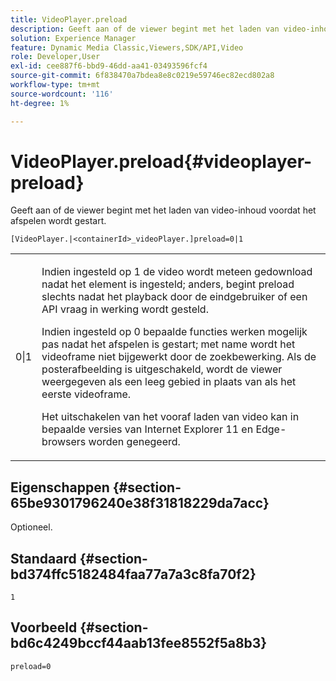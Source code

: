 ```yaml
---
title: VideoPlayer.preload
description: Geeft aan of de viewer begint met het laden van video-inhoud voordat het afspelen wordt gestart.
solution: Experience Manager
feature: Dynamic Media Classic,Viewers,SDK/API,Video
role: Developer,User
exl-id: cee887f6-bbd9-46dd-aa41-03493596fcf4
source-git-commit: 6f838470a7bdea8e8c0219e59746ec82ecd802a8
workflow-type: tm+mt
source-wordcount: '116'
ht-degree: 1%

---
```


# VideoPlayer.preload{#videoplayer-preload}

Geeft aan of de viewer begint met het laden van video-inhoud voordat het afspelen wordt gestart.

`[VideoPlayer.|<containerId>_videoPlayer.]preload=0|1`

<table id="table_AE7AAFA9B4374E31B51D06511EB96401"> 
 <tbody> 
  <tr> 
   <td colname="col1"> <p> <span class="codeph"> 0|1 </span> </p> </td> 
   <td colname="col2"> <p> Indien ingesteld op <span class="codeph"> 1 </span> de video wordt meteen gedownload nadat het element is ingesteld; anders, begint preload slechts nadat het playback door de eindgebruiker of een API vraag in werking wordt gesteld. </p> <p>Indien ingesteld op <span class="codeph"> 0 </span> bepaalde functies werken mogelijk pas nadat het afspelen is gestart; met name wordt het videoframe niet bijgewerkt door de zoekbewerking. Als de posterafbeelding is uitgeschakeld, wordt de viewer weergegeven als een leeg gebied in plaats van als het eerste videoframe. </p> <p>Het uitschakelen van het vooraf laden van video kan in bepaalde versies van Internet Explorer 11 en Edge-browsers worden genegeerd. </p> </td> 
  </tr> 
 </tbody> 
</table>

## Eigenschappen {#section-65be9301796240e38f31818229da7acc}

Optioneel.

## Standaard {#section-bd374ffc5182484faa77a7a3c8fa70f2}

`1`

## Voorbeeld {#section-bd6c4249bccf44aab13fee8552f5a8b3}

`preload=0`
